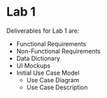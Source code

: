 # Lab 1

Deliverables for Lab 1 are:

- Functional Requirements
- Non-Functional Requirements
- Data Dictionary
- UI Mockups
- Initial Use Case Model
    - Use Case Diagram
    - Use Case Description